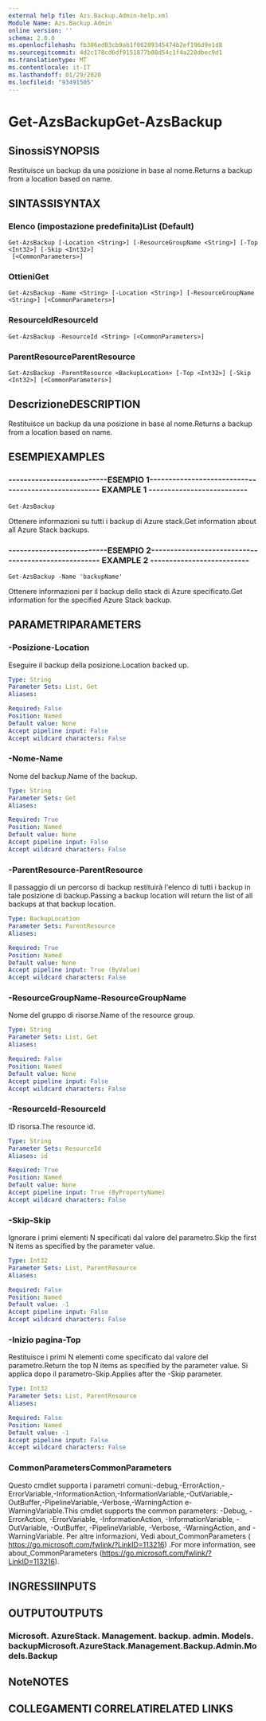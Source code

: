 ```yaml
---
external help file: Azs.Backup.Admin-help.xml
Module Name: Azs.Backup.Admin
online version: ''
schema: 2.0.0
ms.openlocfilehash: fb306ed03cb9ab1f06209345474b2ef196d9e1d8
ms.sourcegitcommit: 4d2c178cd6df9151877b08d54c1f4a228dbec9d1
ms.translationtype: MT
ms.contentlocale: it-IT
ms.lasthandoff: 01/29/2020
ms.locfileid: "93491505"
---
```

# <span data-ttu-id="83356-101">Get-AzsBackup</span><span class="sxs-lookup"><span data-stu-id="83356-101">Get-AzsBackup</span></span>

## <span data-ttu-id="83356-102">Sinossi</span><span class="sxs-lookup"><span data-stu-id="83356-102">SYNOPSIS</span></span>
<span data-ttu-id="83356-103">Restituisce un backup da una posizione in base al nome.</span><span class="sxs-lookup"><span data-stu-id="83356-103">Returns a backup from a location based on name.</span></span>

## <span data-ttu-id="83356-104">SINTASSI</span><span class="sxs-lookup"><span data-stu-id="83356-104">SYNTAX</span></span>

### <span data-ttu-id="83356-105">Elenco (impostazione predefinita)</span><span class="sxs-lookup"><span data-stu-id="83356-105">List (Default)</span></span>
```
Get-AzsBackup [-Location <String>] [-ResourceGroupName <String>] [-Top <Int32>] [-Skip <Int32>]
 [<CommonParameters>]
```

### <span data-ttu-id="83356-106">Ottieni</span><span class="sxs-lookup"><span data-stu-id="83356-106">Get</span></span>
```
Get-AzsBackup -Name <String> [-Location <String>] [-ResourceGroupName <String>] [<CommonParameters>]
```

### <span data-ttu-id="83356-107">ResourceId</span><span class="sxs-lookup"><span data-stu-id="83356-107">ResourceId</span></span>
```
Get-AzsBackup -ResourceId <String> [<CommonParameters>]
```

### <span data-ttu-id="83356-108">ParentResource</span><span class="sxs-lookup"><span data-stu-id="83356-108">ParentResource</span></span>
```
Get-AzsBackup -ParentResource <BackupLocation> [-Top <Int32>] [-Skip <Int32>] [<CommonParameters>]
```

## <span data-ttu-id="83356-109">Descrizione</span><span class="sxs-lookup"><span data-stu-id="83356-109">DESCRIPTION</span></span>
<span data-ttu-id="83356-110">Restituisce un backup da una posizione in base al nome.</span><span class="sxs-lookup"><span data-stu-id="83356-110">Returns a backup from a location based on name.</span></span>

## <span data-ttu-id="83356-111">ESEMPI</span><span class="sxs-lookup"><span data-stu-id="83356-111">EXAMPLES</span></span>

### <span data-ttu-id="83356-112">--------------------------ESEMPIO 1--------------------------</span><span class="sxs-lookup"><span data-stu-id="83356-112">-------------------------- EXAMPLE 1 --------------------------</span></span>
```
Get-AzsBackup
```

<span data-ttu-id="83356-113">Ottenere informazioni su tutti i backup di Azure stack.</span><span class="sxs-lookup"><span data-stu-id="83356-113">Get information about all Azure Stack backups.</span></span>

### <span data-ttu-id="83356-114">--------------------------ESEMPIO 2--------------------------</span><span class="sxs-lookup"><span data-stu-id="83356-114">-------------------------- EXAMPLE 2 --------------------------</span></span>
```
Get-AzsBackup -Name 'backupName'
```

<span data-ttu-id="83356-115">Ottenere informazioni per il backup dello stack di Azure specificato.</span><span class="sxs-lookup"><span data-stu-id="83356-115">Get information for the specified Azure Stack backup.</span></span>

## <span data-ttu-id="83356-116">PARAMETRI</span><span class="sxs-lookup"><span data-stu-id="83356-116">PARAMETERS</span></span>

### <span data-ttu-id="83356-117">-Posizione</span><span class="sxs-lookup"><span data-stu-id="83356-117">-Location</span></span>
<span data-ttu-id="83356-118">Eseguire il backup della posizione.</span><span class="sxs-lookup"><span data-stu-id="83356-118">Location backed up.</span></span>

```yaml
Type: String
Parameter Sets: List, Get
Aliases: 

Required: False
Position: Named
Default value: None
Accept pipeline input: False
Accept wildcard characters: False
```

### <span data-ttu-id="83356-119">-Nome</span><span class="sxs-lookup"><span data-stu-id="83356-119">-Name</span></span>
<span data-ttu-id="83356-120">Nome del backup.</span><span class="sxs-lookup"><span data-stu-id="83356-120">Name of the backup.</span></span>

```yaml
Type: String
Parameter Sets: Get
Aliases: 

Required: True
Position: Named
Default value: None
Accept pipeline input: False
Accept wildcard characters: False
```

### <span data-ttu-id="83356-121">-ParentResource</span><span class="sxs-lookup"><span data-stu-id="83356-121">-ParentResource</span></span>
<span data-ttu-id="83356-122">Il passaggio di un percorso di backup restituirà l'elenco di tutti i backup in tale posizione di backup.</span><span class="sxs-lookup"><span data-stu-id="83356-122">Passing a backup location will return the list of all backups at that backup location.</span></span>

```yaml
Type: BackupLocation
Parameter Sets: ParentResource
Aliases: 

Required: True
Position: Named
Default value: None
Accept pipeline input: True (ByValue)
Accept wildcard characters: False
```

### <span data-ttu-id="83356-123">-ResourceGroupName</span><span class="sxs-lookup"><span data-stu-id="83356-123">-ResourceGroupName</span></span>
<span data-ttu-id="83356-124">Nome del gruppo di risorse.</span><span class="sxs-lookup"><span data-stu-id="83356-124">Name of the resource group.</span></span>

```yaml
Type: String
Parameter Sets: List, Get
Aliases: 

Required: False
Position: Named
Default value: None
Accept pipeline input: False
Accept wildcard characters: False
```

### <span data-ttu-id="83356-125">-ResourceId</span><span class="sxs-lookup"><span data-stu-id="83356-125">-ResourceId</span></span>
<span data-ttu-id="83356-126">ID risorsa.</span><span class="sxs-lookup"><span data-stu-id="83356-126">The resource id.</span></span>

```yaml
Type: String
Parameter Sets: ResourceId
Aliases: id

Required: True
Position: Named
Default value: None
Accept pipeline input: True (ByPropertyName)
Accept wildcard characters: False
```

### <span data-ttu-id="83356-127">-Skip</span><span class="sxs-lookup"><span data-stu-id="83356-127">-Skip</span></span>
<span data-ttu-id="83356-128">Ignorare i primi elementi N specificati dal valore del parametro.</span><span class="sxs-lookup"><span data-stu-id="83356-128">Skip the first N items as specified by the parameter value.</span></span>

```yaml
Type: Int32
Parameter Sets: List, ParentResource
Aliases: 

Required: False
Position: Named
Default value: -1
Accept pipeline input: False
Accept wildcard characters: False
```

### <span data-ttu-id="83356-129">-Inizio pagina</span><span class="sxs-lookup"><span data-stu-id="83356-129">-Top</span></span>
<span data-ttu-id="83356-130">Restituisce i primi N elementi come specificato dal valore del parametro.</span><span class="sxs-lookup"><span data-stu-id="83356-130">Return the top N items as specified by the parameter value.</span></span>
<span data-ttu-id="83356-131">Si applica dopo il parametro-Skip.</span><span class="sxs-lookup"><span data-stu-id="83356-131">Applies after the -Skip parameter.</span></span>

```yaml
Type: Int32
Parameter Sets: List, ParentResource
Aliases: 

Required: False
Position: Named
Default value: -1
Accept pipeline input: False
Accept wildcard characters: False
```

### <span data-ttu-id="83356-132">CommonParameters</span><span class="sxs-lookup"><span data-stu-id="83356-132">CommonParameters</span></span>
<span data-ttu-id="83356-133">Questo cmdlet supporta i parametri comuni:-debug,-ErrorAction,-ErrorVariable,-InformationAction,-InformationVariable,-OutVariable,-OutBuffer,-PipelineVariable,-Verbose,-WarningAction e-WarningVariable.</span><span class="sxs-lookup"><span data-stu-id="83356-133">This cmdlet supports the common parameters: -Debug, -ErrorAction, -ErrorVariable, -InformationAction, -InformationVariable, -OutVariable, -OutBuffer, -PipelineVariable, -Verbose, -WarningAction, and -WarningVariable.</span></span> <span data-ttu-id="83356-134">Per altre informazioni, Vedi about_CommonParameters ( https://go.microsoft.com/fwlink/?LinkID=113216) .</span><span class="sxs-lookup"><span data-stu-id="83356-134">For more information, see about_CommonParameters (https://go.microsoft.com/fwlink/?LinkID=113216).</span></span>

## <span data-ttu-id="83356-135">INGRESSI</span><span class="sxs-lookup"><span data-stu-id="83356-135">INPUTS</span></span>

## <span data-ttu-id="83356-136">OUTPUT</span><span class="sxs-lookup"><span data-stu-id="83356-136">OUTPUTS</span></span>

### <span data-ttu-id="83356-137">Microsoft. AzureStack. Management. backup. admin. Models. backup</span><span class="sxs-lookup"><span data-stu-id="83356-137">Microsoft.AzureStack.Management.Backup.Admin.Models.Backup</span></span>

## <span data-ttu-id="83356-138">Note</span><span class="sxs-lookup"><span data-stu-id="83356-138">NOTES</span></span>

## <span data-ttu-id="83356-139">COLLEGAMENTI CORRELATI</span><span class="sxs-lookup"><span data-stu-id="83356-139">RELATED LINKS</span></span>

